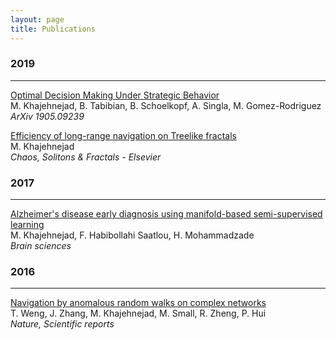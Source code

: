 ```yaml
---
layout: page
title: Publications
---
```

### 2019
---
<a href="https://arxiv.org/abs/1905.09239/">Optimal Decision Making Under Strategic Behavior </a> <br />
M. Khajehnejad, B. Tabibian, B. Schoelkopf, A. Singla, M. Gomez-Rodriguez<br />
<em>ArXiv 1905.09239</em>

<a href="https://www.sciencedirect.com/science/article/pii/S096007791930075X">Efficiency of long-range navigation on Treelike fractals </a> <br />
M. Khajehnejad<br />
<em>Chaos, Solitons & Fractals - Elsevier</em>  

### 2017
---
<a href="https://www.mdpi.com/2076-3425/7/8/109/htm">Alzheimer's disease early diagnosis using manifold-based semi-supervised learning </a> <br />
M. Khajehnejad, F. Habibollahi Saatlou, H. Mohammadzade<br />
<em>Brain sciences</em>

### 2016
---
<a href="https://www.sciencedirect.com/science/article/pii/S096007791930075X">Navigation by anomalous random walks on complex networks </a> <br />
T. Weng, J. Zhang, M. Khajehnejad, M. Small, R. Zheng, P. Hui<br />
<em>Nature, Scientific reports</em> 

<!--
My name is Inigo Montoya. I have the following qualities:

- I rock a great mustache
- I'm extremely loyal to my family

What else do you need?

### my history

To be honest, I'm having some trouble remembering right now, so why don't you just watch [my movie](http://en.wikipedia.org/wiki/The_Princess_Bride_%28film%29) and it will answer **all** your questions. -->

